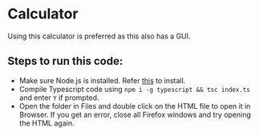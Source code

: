 # Calculator
Using this calculator is preferred as this also has a GUI.

## Steps to run this code:
- Make sure Node.js is installed. Refer [this](https://github.com/heart2001/turbo-waffle#install-nodejs) to install.
- Compile Typescript code using `npm i -g typescript && tsc index.ts` and enter `Y` if prompted.
- Open the folder in Files and double click on the HTML file to open it in Browser. If you get an error, close all Firefox windows and try opening the HTML again.
